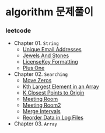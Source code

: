 # algorithm 문제풀이

### leetcode
- Chapter 01. ``String``
    - [Unique Email Addresses](https://github.com/hmkim829/study-coding/blob/master/src/leetcode/chapter01string/Q01UniqueEmailAddresses.java)
    - [Jewels And Stones](https://github.com/hmkim829/study-coding/blob/master/src/leetcode/chapter01string/Q02JewelsAndStones.java)
    - [LicenseKey Formatting](https://github.com/hmkim829/study-coding/blob/master/src/leetcode/chapter01string/Q03LicenseKeyFormatting.java)
    - [Plus One](https://github.com/hmkim829/study-coding/blob/master/src/leetcode/chapter01string/Q04PlusOne.java)
- Chapter 02. ``Searching``
    - [Move Zeros](https://github.com/hmkim829/study-coding/blob/master/src/leetcode/chapter02searching/Q01MoveZeros.java)
    - [Kth Largest Element in an Array](https://github.com/hmkim829/study-coding/blob/master/src/leetcode/chapter02searching/Q06KthLargestElement.java)
    - [K Closest Points to Origin](https://github.com/hmkim829/study-coding/blob/master/src/leetcode/chapter02searching/Q07KClosestPoint.java)
    - [Meeting Room](https://github.com/hmkim829/study-coding/blob/master/src/leetcode/chapter02searching/Q08MeetingRoom.java)
    - [Meeting Room2](https://github.com/hmkim829/study-coding/blob/master/src/leetcode/chapter02searching/Q09MeetingRoom2.java)
    - [Merge Intervals](https://github.com/hmkim829/study-coding/blob/master/src/leetcode/chapter02searching/Q10MergeIntervals.java)
    - [Reorder Data in Log Files](https://github.com/hmkim829/study-coding/blob/master/src/leetcode/chapter02searching/Q11ReorderDataLogFiles)
- Chapter 03. ``Array``